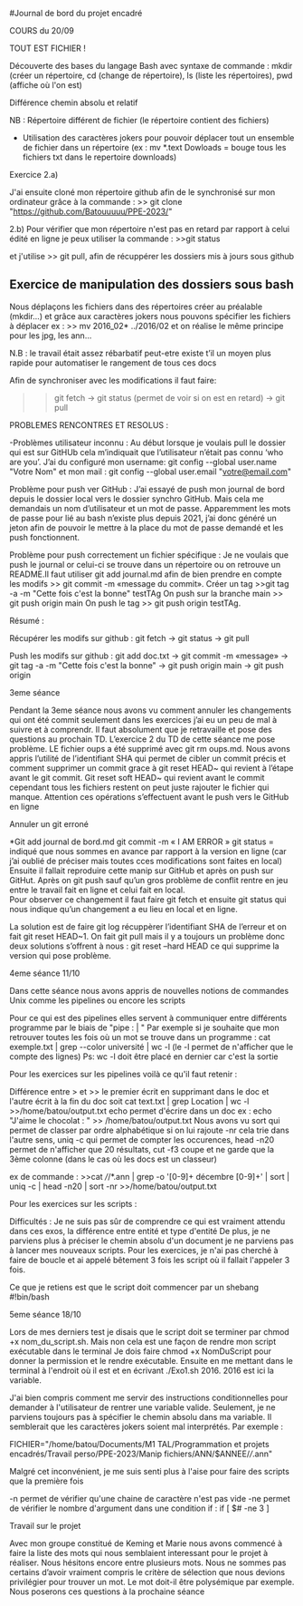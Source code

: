 #Journal de bord du projet encadré 

COURS du 20/09 

TOUT EST FICHIER !

Découverte des bases du langage Bash avec syntaxe de commande : mkdir (créer un répertoire, cd (change de répertoire), ls (liste les répertoires), pwd (affiche où l'on est) 

Différence chemin absolu et relatif 





NB : Répertoire différent de fichier (le répertoire contient des fichiers)

- Utilisation des caractères jokers pour pouvoir déplacer tout un ensemble de fichier dans un répertoire (ex : mv *.text Dowloads = bouge tous les fichiers txt dans le repertoire downloads)


Exercice  2.a)

J'ai ensuite cloné mon répertoire github afin de le synchronisé sur mon ordinateur grâce à la commande : >> git clone "https://github.com/Batouuuuu/PPE-2023/"

2.b) Pour vérifier que mon répertoire n'est pas en retard par rapport à celui édité en ligne je peux utiliser la commande : >>git status

et j'utilise >> git pull, afin de récuppérer les dossiers mis à jours sous github


## Exercice de manipulation des dossiers sous bash 

Nous déplaçons les fichiers dans des répertoires créer au préalable (mkdir…) et grâce aux caractères jokers nous pouvons spécifier les fichiers à déplacer 
ex : >> mv 2016_02* ../2016/02 et on réalise le même principe pour les jpg, les ann...   

N.B : le travail était assez rébarbatif peut-etre existe t’il un moyen plus rapide pour automatiser le rangement de tous ces docs





Afin de synchroniser avec les modifications il faut faire: 

>>git fetch → git status (permet de voir si on est en retard) → git pull 


PROBLEMES RENCONTRES ET RESOLUS :

-Problèmes utilisateur inconnu :
Au début lorsque je voulais pull le dossier qui est sur GitHUb cela m’indiquait que l’utilisateur n’était pas connu ‘who are you’. J’ai du configuré mon username: git config --global user.name "Votre Nom" et mon mail : git config --global user.email "votre@email.com"

Problème pour push ver GitHub :
J’ai essayé de push mon journal de bord depuis le dossier local vers le dossier synchro GitHub. Mais cela me demandais un nom d’utilisateur et un mot de passe. Apparemment les mots de passe pour lié au bash n’existe plus depuis 2021, j’ai donc généré un jeton afin de pouvoir le mettre à la place du mot de passe demandé et les push fonctionnent.

Problème pour push correctement un fichier spécifique :
Je ne voulais que push le journal or celui-ci se trouve dans un répertoire ou on retrouve un README.Il faut utiliser git add journal.md afin de bien prendre en compte les modifs >> git commit -m «message du commit». 
Créer un tag >>git tag -a -m "Cette fois c'est la bonne" testTAg
On push sur la branche main >> git push origin main
On push le tag >> git push origin testTAg.


Résumé :

Récupérer les modifs sur github :  git fetch → git status → git pull 

Push les modifs sur github : git add doc.txt → git commit -m «message» → git tag -a -m "Cette fois c'est la bonne" <tag>→ git push origin main → git push origin <tag> 




3eme séance


Pendant la 3eme séance nous avons vu comment annuler les changements qui ont été commit seulement dans les exercices j’ai eu un peu de mal à suivre et à comprendr. Il faut absolument que je retravaille et pose des questions au prochain TD. L’exercice 2 du TD de cette séance me pose problème. LE fichier oups a été supprimé avec git rm oups.md.
Nous avons appris l’utilité de l’identifiant SHA qui permet de cibler un commit précis et comment supprimer un commit grace à git reset HEAD~ qui revient à l’étape avant le git commit. Git reset soft HEAD~ qui revient avant le commit cependant tous les fichiers restent on peut juste rajouter le fichier qui manque. Attention ces opérations s’effectuent avant le push vers le GitHub en ligne



Annuler un git erroné

*Git add journal de bord.md 
git commit -m  « I AM ERROR »
git status = indiqué que nous sommes en avance par rapport à la version en ligne (car j’ai oublié de préciser mais toutes cces modifications sont faites en local)
Ensuite il fallait reproduire cette manip sur GitHub et après on push sur GitHut. Après on git push sauf qu’un gros problème de conflit rentre en jeu entre le travail fait en ligne et celui fait en local.	
Pour observer ce changement il faut faire git fetch et ensuite git status qui nous indique qu’un changement a eu lieu en local et en ligne.

La solution est de faire git log récuppèrer l’identifiant SHA de l’erreur et on fait git reset HEAD~1.
On fait git pull mais il y a toujours un problème donc deux solutions s’offrent à nous : git reset –hard HEAD ce qui supprime la version qui pose problème.


4eme séance 11/10

Dans cette séance nous avons appris de nouvelles notions de commandes Unix comme les pipelines ou encore les scripts

Pour ce qui est des pipelines elles servent à communiquer entre différents programme par le biais de "pipe : | "
Par exemple si je souhaite que mon retrouver toutes les fois où un mot se trouve dans un programme :
cat exemple.txt | grep --color université | wc -l (le -l permet de n'afficher que le compte des lignes) Ps: wc -l doit être placé en dernier car c'est la sortie


Pour les exercices sur les pipelines voilà ce qu'il faut retenir :

Différence entre > et >> le premier écrit en supprimant dans le doc et l'autre écrit à la fin du doc   soit cat text.txt | grep Location | wc -l >>/home/batou/output.txt
echo permet d'écrire dans un doc ex : echo "J'aime le chocolat : " >> /home/batou/output.txt
Nous avons vu sort qui permet de classer par ordre alphabétique si on lui rajoute -nr cela trie dans l'autre sens, uniq -c qui permet de compter les occurences, head -n20 permet de n'afficher que 20 résultats,
cut -f3 coupe et ne garde que la 3ème colonne (dans le cas où les docs est un classeur)

ex de commande : >>cat */*/*.ann | grep -o '[0-9]\+ décembre [0-9]\+' | sort | uniq -c | head -n20 | sort -nr >>/home/batou/output.txt


Pour les exercices sur les scripts :

Difficultés : Je ne suis pas sûr de comprendre ce qui est vraiment attendu dans ces exos, la différence entre entité et type d'entité
De plus, je ne parviens plus à préciser le chemin absolu d'un document je ne parviens pas à lancer mes nouveaux scripts.
Pour les exercices, je n'ai pas cherché à faire de boucle et ai appelé bêtement 3 fois les script où il fallait l'appeler 3 fois.

Ce que je retiens est que le script doit commencer par un shebang #!bin/bash 


5eme séance 18/10

Lors de mes derniers test je disais que le script doit se terminer par chmod +x nom_du_script.sh. Mais non cela est une façon de rendre mon script exécutable dans le terminal 
Je dois faire chmod +x NomDuScript pour donner la permission et le rendre exécutable.
Ensuite en me mettant dans le terminal à l'endroit où il est et en écrivant ./Exo1.sh 2016. 2016 est ici la variable.

J'ai bien compris comment me servir des instructions conditionnelles pour demander à l'utilisateur de rentrer une variable valide.
Seulement, je ne parviens toujours pas à spécifier le chemin absolu dans ma variable. Il semblerait que les caractères jokers soient mal interprétés.
Par exemple :

FICHIER="/home/batou/Documents/M1 TAL/Programmation et projets encadrés/Travail perso/PPE-2023/Manip fichiers/ANN/$ANNEE/*/*.ann"

Malgré cet inconvénient, je me suis senti plus à l'aise pour faire des scripts que la première fois

-n permet de vérifier qu'une chaine de caractère n'est pas vide
-ne permet de vérifier le nombre d'argument dans une condition if : if [ $# -ne 3 ]


Travail sur le projet

Avec mon groupe constitué de Keming et Marie nous avons commencé à faire la liste des mots qui nous semblaient interessant pour le projet à réaliser. Nous hésitons encore entre plusieurs mots. Nous ne sommes pas certains d’avoir vraiment compris le critère de sélection que nous devions privilégier pour trouver un mot. Le mot doit-il être polysémique par exemple. Nous poserons ces questions à la prochaine séance
